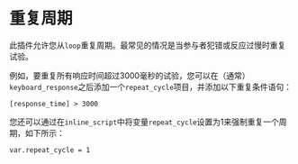 # 重复周期

此插件允许您从`loop`重复周期。最常见的情况是当参与者犯错或反应过慢时重复试验。

例如，要重复所有响应时间超过3000毫秒的试验，您可以在（通常）`keyboard_response`之后添加一个`repeat_cycle`项目，并添加以下重复条件语句：

	[response_time] > 3000

您还可以通过在`inline_script`中将变量`repeat_cycle`设置为1来强制重复一个周期，如下所示：

	var.repeat_cycle = 1
